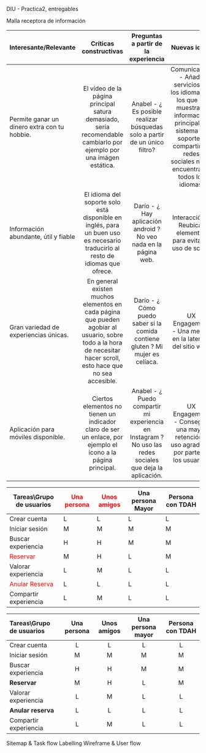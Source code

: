 DIU - Practica2, entregables

Malla receptora de información 


| Interesante/Relevante  | Críticas constructivas  | Preguntas a partir de la experiencia | Nuevas ideas |
| :---        |  :----:   | :----: | :----: |
| Permite ganar un dinero extra con tu hobbie.    | El vídeo de la página principal satura demasiado, sería recomendable cambiarlo por ejemplo por una imágen estática.  |   Anabel - ¿ Es posible realizar búsquedas solo a partir de un único filtro?   |  Comunicación - Añadir servicios en los idiomas en los que se muestra la información principal. El sistema de soporte y compartir en redes sociales no se encuentra en todos los idiomas.        |              
| Información abundante, útil y fiable      | El idioma del soporte solo está disponible en inglés, para un buen uso es necesario traducirlo al resto de idiomas que ofrece.  |  Darío - ¿ Hay aplicación android ? No veo nada en la página web. | Interacción - Reubicar elementos para evitar el uso de scroll.   |              
| Gran variedad de experiencias únicas.      | En general existen muchos elementos en cada página que pueden agobiar al usuario, sobre todo a la hora de necesitar hacer scroll, esto hace que no sea accesible.  |  Darío - ¿ Cómo puedo saber si la comida contiene gluten ? Mi mujer es celíaca.     |  UX Engagement - Una mejora en la latencia del sitio web. |              
| Aplicación para móviles disponible.        | Ciertos elementos no tienen un indicador claro de ser un enlace, por ejemplo el icono a la página principal.  | Anabel - ¿ Puedo compartir mi experiencia en Instagram ? No uso las redes sociales que deja la aplicación.  |  UX Engagement - Conseguir una mayor retención y uso agradable por parte de los usuarios.  |              


<table class="css3">
<thead>
<tr>
  <th>Tareas\Grupo de usuarios</th>
  <th style="color: red;">Una persona</th>
  <th style="color: red">Unos amigos</th>
  <th>Una persona Mayor</th>
  <th>Persona con TDAH</th>
</tr>
</thead>
<tbody>
<tr>
  <td>Crear cuenta</td>
  <td>L</td>
  <td>L</td>
  <td>L</td>
  <td>L</td>
</tr>
<tr>
  <td>Iniciar sesión</td>
  <td>M</td>
  <td>M</td>
  <td>M</td>
  <td>M</td>
</tr>
  <tr>
  <td>Buscar experiencia</td>
  <td>H</td>
  <td>H</td>
  <td>M</td>
  <td>M</td>
</tr>
  <tr>
  <td style="color: red">Reservar</td>
  <td>M</td>
  <td>H</td>
  <td>L</td>
  <td>M</td>
</tr>
  <tr>
  <td>Valorar experiencia</td>
  <td>L</td>
  <td>M</td>
  <td>L</td>
  <td>L</td>
</tr>
  <tr>
  <td style="color: red">Anular Reserva</td>
  <td>L</td>
  <td>L</td>
  <td>L</td>
  <td>L</td>
</tr>
  <tr>
  <td>Compartir experiencia</td>
  <td>L</td>
  <td>M</td>
  <td>L</td>
  <td>L</td>
</tr>
</tbody>
</table>


| Tareas\Grupo de usuarios | **Una persona** | **Unos amigos** | Una persona mayor | Persona con TDAH |
| :---                     | :----:  | :----:  | :----:  | :----:  |
| Crear cuenta             |   L   |    L    |    L    |    L    |
| Iniciar sesión           |   M   |    M    |    M    |    M    |
| Buscar experiencia       |   H   |    H    |    M    |    M    |
| **Reservar**             |   M   |    H    |    L    |    M    |
| Valorar experiencia      |   L   |    M    |    L    |    L    |
| **Anular reserva**       |   L   |    L    |    L    |    L    |
| Compartir experiencia    |   L   |    M    |    L    |    L    |




Sitemap & Task flow 
Labelling 
Wireframe & User flow 
